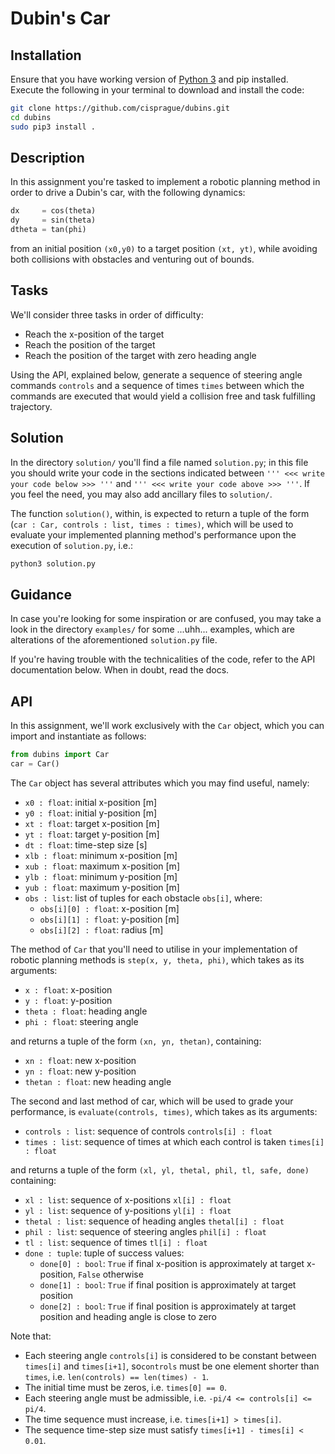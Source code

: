 # Dubin's Car

## Installation
Ensure that you have working version of [Python 3](https://www.python.org/downloads/) and pip installed. <br>
Execute the following in your terminal to download and install the code:

```bash
git clone https://github.com/cisprague/dubins.git
cd dubins
sudo pip3 install .
```

## Description
In this assignment you're tasked to implement a robotic planning method in order to drive a Dubin's car, with the following dynamics:
```python
dx     = cos(theta)
dy     = sin(theta)
dtheta = tan(phi)
```
from an initial position `(x0,y0)` to a target position `(xt, yt)`, while avoiding both collisions with obstacles and venturing out of bounds.

## Tasks

We'll consider three tasks in order of difficulty:
 - Reach the x-position of the target
 - Reach the position of the target
 - Reach the position of the target with zero heading angle

Using the API, explained below, generate a sequence of steering angle commands `controls` and a sequence of times `times` between which the commands are executed that would yield a collision free and task fulfilling trajectory.

## Solution
In the directory `solution/` you'll find a file named `solution.py`; in this file you should write your code in the sections indicated between `''' <<< write your code below >>> '''` and `''' <<< write your code above >>> '''`. If you feel the need, you may also add ancillary files to `solution/`.

The function `solution()`, within, is expected to return a tuple of the form (`car : Car, controls : list, times : times)`, which will be used to evaluate your implemented planning method's performance upon the execution of `solution.py`, i.e.:
```bash
python3 solution.py
```

## Guidance

In case you're looking for some inspiration or are confused, you may take a look in the directory `examples/` for some ...uhh... examples, which are alterations of the aforementioned `solution.py` file.

If you're having trouble with the technicalities of the code, refer to the API documentation below. When in doubt, read the docs.

## API

In this assignment, we'll work exclusively with the `Car` object, which you can import and instantiate as follows:

```python
from dubins import Car
car = Car()
```

The `Car` object has several attributes which you may find useful, namely:
 - `x0 : float`: initial x-position [m]
 - `y0 : float`: initial y-position [m]
 - `xt : float`: target x-position [m]
 - `yt : float`: target y-position [m]
 - `dt : float`: time-step size [s]
 - `xlb : float`: minimum x-position [m]
 - `xub : float`: maximum x-position [m]
 - `ylb : float`: minimum y-position [m]
 - `yub : float`: maximum y-position [m]
 - `obs : list`: list of tuples for each obstacle `obs[i]`, where:
   - `obs[i][0] : float`: x-position [m]
   - `obs[i][1] : float`: y-position [m]
   - `obs[i][2] : float`: radius [m]

The method of `Car` that you'll need to utilise in your implementation of robotic planning methods is `step(x, y, theta, phi)`, which takes as its arguments:
 - `x : float`: x-position
 - `y : float`: y-position
 - `theta : float`: heading angle
 - `phi : float`: steering angle

and returns a tuple of the form `(xn, yn, thetan)`, containing:
 - `xn : float`: new x-position
 - `yn : float`: new y-position
 - `thetan : float`: new heading angle


The second and last method of car, which will be used to grade your performance, is `evaluate(controls, times)`, which takes as its arguments:
 - `controls : list`: sequence of controls `controls[i] : float`
 - `times : list`: sequence of times at which each control is taken `times[i] : float`

and returns a tuple of the form `(xl, yl, thetal, phil, tl, safe, done)` containing:
 - `xl : list`: sequence of x-positions `xl[i] : float`
 - `yl : list`: sequence of y-positions `yl[i] : float`
 - `thetal : list`: sequence of heading angles `thetal[i] : float`
 - `phil : list`: sequence of steering angles `phil[i] : float`
 - `tl : list`: sequence of times `tl[i] : float`
 - `done : tuple`: tuple of success values:
   - `done[0] : bool`: `True` if final x-position is approximately at target x-position, `False` otherwise
   - `done[1] : bool`: `True` if final position is approximately at target position
   - `done[2] : bool`: `True` if final position is approximately at target position and heading angle is close to zero

Note that:
 - Each steering angle `controls[i]` is considered to be constant between `times[i]` and `times[i+1]`, so`controls` must be one element shorter than `times`, i.e. `len(controls) == len(times) - 1`.
 - The initial time must be zeros, i.e. `times[0] == 0`.
 - Each steering angle must be admissible, i.e. `-pi/4 <= controls[i] <= pi/4`.
 - The time sequence must increase, i.e. `times[i+1] > times[i]`.
 - The sequence time-step size must satisfy `times[i+1] - times[i] < 0.01`.
